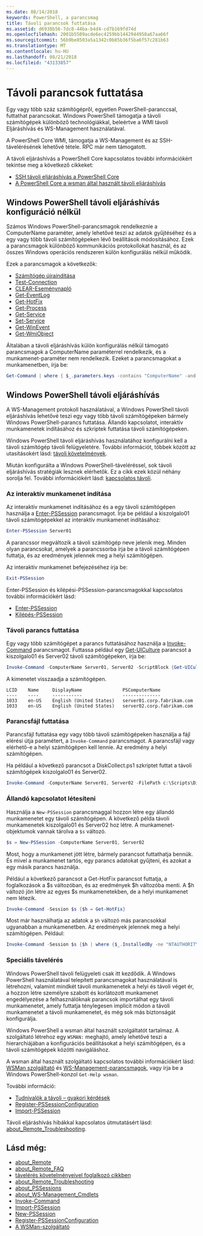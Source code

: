 ```yaml
---
ms.date: 08/14/2018
keywords: PowerShell, a parancsmag
title: Távoli parancsok futtatása
ms.assetid: d6938b56-7dc8-44ba-b4d4-cd7b169fd74d
ms.openlocfilehash: 2001b5509acde6ec4259bb1442944958a67aa66f
ms.sourcegitcommit: 56b9be8503a5a1342c0b85b36f5ba6f57c281b63
ms.translationtype: MT
ms.contentlocale: hu-HU
ms.lasthandoff: 08/21/2018
ms.locfileid: "43133857"
---
```

# <a name="running-remote-commands"></a>Távoli parancsok futtatása

Egy vagy több száz számítógépről, egyetlen PowerShell-paranccsal, futtathat parancsokat. Windows PowerShell támogatja a távoli számítógépek különböző technológiákkal, beleértve a WMI távoli Eljáráshívás és WS-Management használatával.

A PowerShell Core WMI, támogatja a WS-Management és az SSH-távelérésének lehetővé tétele. RPC már nem támogatott.

A távoli eljáráshívás a PowerShell Core kapcsolatos további információkért tekintse meg a következő cikkeket:

- [SSH távoli eljáráshívás a PowerShell Core][ssh-remoting]
- [A PowerShell Core a wsman által használt távoli eljáráshívás][wsman-remoting]

## <a name="windows-powershell-remoting-without-configuration"></a>Windows PowerShell távoli eljáráshívás konfiguráció nélkül

Számos Windows PowerShell-parancsmagok rendelkeznie a ComputerName paraméter, amely lehetővé teszi az adatok gyűjtéséhez és a egy vagy több távoli számítógépeken lévő beállítások módosításához. Ezek a parancsmagok különböző kommunikációs protokollokat használ, és az összes Windows operációs rendszeren külön konfigurálás nélkül működik.

Ezek a parancsmagok a következők:

- [Számítógép újraindítása](/powershell/module/microsoft.powershell.management/restart-computer)
- [Test-Connection](/powershell/module/microsoft.powershell.management/test-connection)
- [CLEAR-Eseménynapló](/powershell/module/microsoft.powershell.management/clear-eventlog)
- [Get-EventLog](/powershell/module/microsoft.powershell.management/get-eventlog)
- [Get-HotFix](/powershell/module/microsoft.powershell.management/get-hotfix)
- [Get-Process](/powershell/module/microsoft.powershell.management/get-process)
- [Get-Service](/powershell/module/microsoft.powershell.management/get-service)
- [Set-Service](/powershell/module/microsoft.powershell.management/set-service)
- [Get-WinEvent](/powershell/module/microsoft.powershell.diagnostics/get-winevent)
- [Get-WmiObject](/powershell/module/microsoft.powershell.management/get-wmiobject)

Általában a távoli eljáráshívás külön konfigurálás nélkül támogató parancsmagok a ComputerName paraméterrel rendelkezik, és a munkamenet-paraméter nem rendelkezik. Ezeket a parancsmagokat a munkamenetben, írja be:

```powershell
Get-Command | where { $_.parameters.keys -contains "ComputerName" -and $_.parameters.keys -notcontains "Session"}
```

## <a name="windows-powershell-remoting"></a>Windows PowerShell távoli eljáráshívás

A WS-Management protokoll használatával, a Windows PowerShell távoli eljáráshívás lehetővé teszi egy vagy több távoli számítógépeken bármely Windows PowerShell-parancs futtatása. Állandó kapcsolatot, interaktív munkamenetek indításához és szkriptek futtatása távoli számítógépeken.

Windows PowerShell távoli eljáráshívás használatához konfigurálni kell a távoli számítógép távoli felügyeletére.
További információt, többek között az utasításokért lásd: [távoli követelmények](/powershell/module/microsoft.powershell.core/about/about_remote_requirements).

Miután konfigurálta a Windows PowerShell-táveléréssel, sok távoli eljáráshívás stratégiák lesznek elérhetők.
Ez a cikk ezek közül néhány sorolja fel. További információkért lásd: [kapcsolatos távoli](/powershell/module/microsoft.powershell.core/about/about_remote).

### <a name="start-an-interactive-session"></a>Az interaktív munkamenet indítása

Az interaktív munkamenet indításához és a egy távoli számítógépen használja a [Enter-PSSession](/powershell/module/microsoft.powershell.core/enter-pssession) parancsmagot.
Írja be például a kiszolgalo01 távoli számítógépekkel az interaktív munkamenet indításához:

```powershell
Enter-PSSession Server01
```

A parancssor megváltozik a távoli számítógép neve jelenik meg. Minden olyan parancsokat, amelyek a parancssorba írja be a távoli számítógépen futtatja, és az eredmények jelennek meg a helyi számítógépen.

Az interaktív munkamenet befejezéséhez írja be:

```powershell
Exit-PSSession
```

Enter-PSSession és kilépési-PSSession-parancsmagokkal kapcsolatos további információkért lásd:

- [Enter-PSSession](/powershell/module/microsoft.powershell.core/enter-pssession)
- [Kilépés-PSSession](/powershell/module/microsoft.powershell.core/exit-pssession)

### <a name="run-a-remote-command"></a>Távoli parancs futtatása

Egy vagy több számítógépet a parancs futtatásához használja a [Invoke-Command](/powershell/module/microsoft.powershell.core/invoke-command) parancsmagot. Futtassa például egy [Get-UICulture](/powershell/module/microsoft.powershell.utility/get-uiculture) parancsot a kiszolgalo01 és Server02 távoli számítógépeken, írja be:

```powershell
Invoke-Command -ComputerName Server01, Server02 -ScriptBlock {Get-UICulture}
```

A kimenetet visszaadja a számítógépen.

```output
LCID    Name     DisplayName               PSComputerName
----    ----     -----------               --------------
1033    en-US    English (United States)   server01.corp.fabrikam.com
1033    en-US    English (United States)   server02.corp.fabrikam.com
```

### <a name="run-a-script"></a>Parancsfájl futtatása

Parancsfájl futtatása egy vagy több távoli számítógépeken használja a fájl elérési útja paramétert, a `Invoke-Command` parancsmagot. A parancsfájl vagy elérhető-e a helyi számítógépen kell lennie. Az eredmény a helyi számítógépen.

Ha például a következő parancsot a DiskCollect.ps1 szkriptet futtat a távoli számítógépek kiszolgalo01 és Server02.

```powershell
Invoke-Command -ComputerName Server01, Server02 -FilePath c:\Scripts\DiskCollect.ps1
```

### <a name="establish-a-persistent-connection"></a>Állandó kapcsolatot létesíteni

Használja a `New-PSSession` parancsmaggal hozzon létre egy állandó munkamenetet egy távoli számítógépen. A következő példa távoli munkamenetek kiszolgalo01 és Server02 hoz létre. A munkamenet-objektumok vannak tárolva a `$s` változó.

```powershell
$s = New-PSSession -ComputerName Server01, Server02
```

Most, hogy a munkamenet jött létre, bármely parancsot futtathatja bennük. És mivel a munkamenet tartós, egy parancs adatokat gyűjteni, és azokat a egy másik parancs használja.

Például a következő parancsot a Get-HotFix parancsot futtatja, a foglalkozások a $s változóban, és az eredmények $h változóba menti. A $h változó jön létre az egyes $s munkamenetekben, de a helyi munkamenet nem létezik.

```powershell
Invoke-Command -Session $s {$h = Get-HotFix}
```

Most már használhatja az adatok a `$h` változó más parancsokkal ugyanabban a munkamenetben. Az eredmények jelennek meg a helyi számítógépen. Például:

```powershell
Invoke-Command -Session $s {$h | where {$_.InstalledBy -ne "NTAUTHORITY\SYSTEM"}}
```

### <a name="advanced-remoting"></a>Speciális távelérés

Windows PowerShell távoli felügyeleti csak itt kezdődik. A Windows PowerShell használatával telepített parancsmagokat használatával is létrehozni, valamint mindkét távoli munkamenetek a helyi és távoli véget ér, a hozzon létre személyre szabott és korlátozott munkamenet engedélyezése a felhasználóknak parancsok importálhat egy távoli munkamenetet, amely futtatja ténylegesen implicit módon a távoli munkamenetet a távoli munkamenetet, és még sok más biztonságát konfigurálja.

Windows PowerShell a wsman által használt szolgáltatót tartalmaz. A szolgáltató létrehoz egy `WSMAN:` meghajtó, amely lehetővé teszi a hierarchiájában a konfigurációs beállításokat a helyi számítógépen, és a távoli számítógépek közötti navigáláshoz.

A wsman által használt szolgáltató kapcsolatos további információkért lásd: [WSMan szolgáltató](https://technet.microsoft.com/library/dd819476.aspx) és [WS-Management-parancsmagok](/powershell/module/microsoft.powershell.core/about/about_ws-management_cmdlets), vagy írja be a Windows PowerShell-konzol `Get-Help wsman`.

További információ:

- [Tudnivalók a távoli – gyakori kérdések](https://technet.microsoft.com/library/dd315359.aspx)
- [Register-PSSessionConfiguration](https://go.microsoft.com/fwlink/?LinkId=821508)
- [Import-PSSession](https://go.microsoft.com/fwlink/?LinkId=821821)

Távoli eljáráshívás hibákkal kapcsolatos útmutatásért lásd: [about_Remote_Troubleshooting](https://technet.microsoft.com/library/dd347642.aspx).

## <a name="see-also"></a>Lásd még:

- [about_Remote](https://technet.microsoft.com/library/9b4a5c87-9162-4adf-bdfe-fbc80b9b8970)
- [about_Remote_FAQ](https://technet.microsoft.com/library/e23702fd-9415-4a98-9975-390a4d3adc42)
- [távelérés követelményeivel foglalkozó cikkben](https://technet.microsoft.com/library/da213949-134c-4741-b307-81f4492ba1bd)
- [about_Remote_Troubleshooting](https://technet.microsoft.com/library/2f890148-8578-49ed-85ea-79a489dd6317)
- [about_PSSessions](https://technet.microsoft.com/library/7a9b4e0e-fa1b-47b0-92f6-6e2995d70acb)
- [about_WS-Management_Cmdlets](https://technet.microsoft.com/library/6ed3370a-ea10-45a5-9493-696aeace27ed)
- [Invoke-Command](/powershell/module/microsoft.powershell.core/invoke-command)
- [Import-PSSession](https://go.microsoft.com/fwlink/?LinkId=821821)
- [New-PSSession](https://go.microsoft.com/fwlink/?LinkId=821498)
- [Register-PSSessionConfiguration](https://go.microsoft.com/fwlink/?LinkId=821508)
- [A WSMan-szolgáltató](https://technet.microsoft.com/library/66fe1241-e08f-49ca-832f-a84c33ca8735)

[wsman-remoting]: WSMan-Remoting-in-PowerShell-Core.md
[ssh-remoting]: SSH-Remoting-in-PowerShell-Core.md